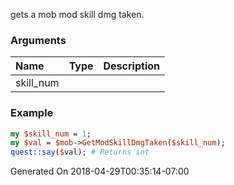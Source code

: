 gets a mob mod skill dmg taken.
### Arguments
**Name**|**Type**|**Description**
:---|:---|:---
skill_num||

### Example

```perl
my $skill_num = 1;
my $val = $mob->GetModSkillDmgTaken($skill_num);
quest::say($val); # Returns int
```


Generated On 2018-04-29T00:35:14-07:00